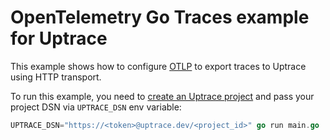 # OpenTelemetry Go Traces example for Uptrace

This example shows how to configure
[OTLP](https://github.com/open-telemetry/opentelemetry-go/tree/main/exporters/otlp) to export traces
to Uptrace using HTTP transport.

To run this example, you need to
[create an Uptrace project](https://uptrace.dev/get/get-started.html) and pass your project DSN via
`UPTRACE_DSN` env variable:

```go
UPTRACE_DSN="https://<token>@uptrace.dev/<project_id>" go run main.go
```
